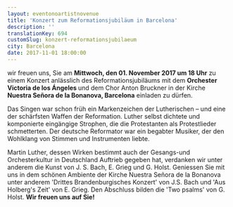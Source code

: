 ```yaml
---
layout: eventonoartistnovenue
title: 'Konzert zum Reformationsjubiläum in Barcelona'
description: ''
translationKey: 694
customSlug: konzert-reformationsjubilaeum
city: Barcelona
date: 2017-11-01 18:00:00
---
```


 wir freuen uns, Sie am <strong>Mittwoch, den 01. November 2017 um 18 Uhr</strong> zu einem Konzert anlässlich des Reformationsjubiläums mit dem <strong>Orchester Victoria de los Ángeles </strong>und dem Chor Anton Bruckner in der Kirche <strong>Nuestra Señora de la Bonanova, Barcelona</strong> einladen zu dürfen.

Das Singen war schon früh ein Markenzeichen der Lutherischen – und eine der schärfsten Waffen der Reformation. Luther selbst dichtete und komponierte eingängige Strophen, die die Protestanten als Protestlieder schmetterten. Der deutsche Reformator war ein begabter Musiker, der den Wohlklang von Stimmen und Instrumenten liebte.

Martin Luther, dessen Wirken bestimmt auch der Gesangs-und Orchesterkultur in Deutschland Auftrieb gegeben hat, verdanken wir unter anderem die Kunst von J. S. Bach, E. Grieg und G. Holst. Geniessen Sie mit uns in dem schönen Ambiente der Kirche Nuestra Señora de la Bonanova unter anderem 'Drittes Brandenburgisches Konzert' von J.S. Bach und 'Aus Holberg's Zeit' von E. Grieg. Den Abschluss bilden die 'Two psalms' von G. Holst. <strong> Wir freuen uns auf Sie!</strong>
